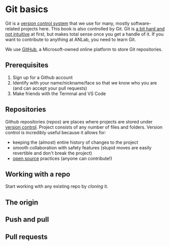 # Git basics

Git is a [version control system](https://git-scm.com) that we use for many, mostly software-related projects here. This book is also controlled by Git. Git is [a bit hard and not intuitive](https://git-scm.com/book/en/v2) at first, but makes total sense once you get a handle of it. If you want to contribute to anything at ANLab, you need to learn Git.

We use [GitHub](https://github.com), a Microsoft-owned online platform to store Git repositories.

## Prerequisites

1. Sign up for a Github account
2. Identify with your name/nickname/face so that we know who you are (and can accept your pull requests)
3. Make friends with the Terminal and VS Code

## Repositories

Github repositories (_repos_) are places where projects are stored under [version control](https://betterexplained.com/articles/a-visual-guide-to-version-control/). Project consists of any number of files and folders. Version control is incredibly useful because it allows for:
- keeping the (almost) entire history of changes to the project
- smooth collaboration with safety features (stupid moves are easily revertible and don't break the project)
- [open source](https://en.wikipedia.org/wiki/Open-source_software) practices (anyone can contribute!)

## Working with a repo

Start working with any existing repo by _cloning_ it.

## The origin

## Push and pull

## Pull requests

## 

